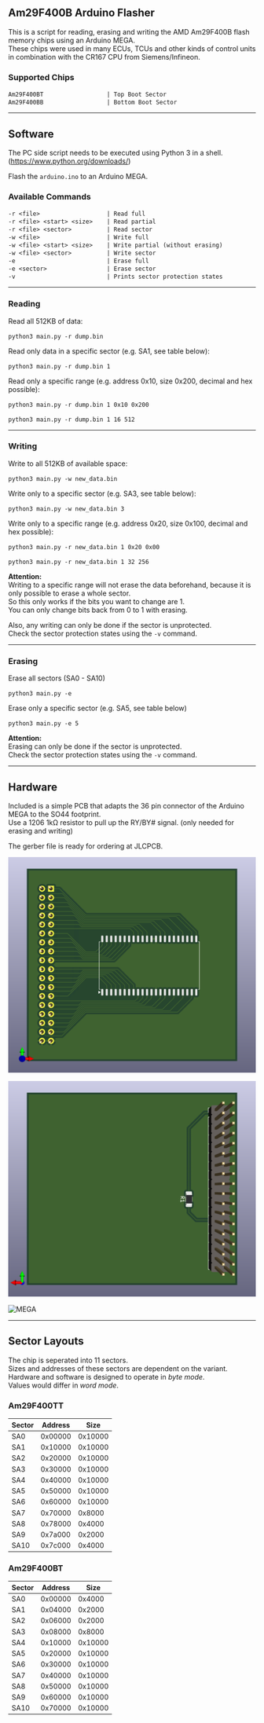 ## Am29F400B Arduino Flasher

This is a script for reading, erasing and writing the AMD Am29F400B flash memory chips using an Arduino MEGA.  
These chips were used in many ECUs, TCUs and other kinds of control units in combination with the CR167 CPU from Siemens/Infineon.

### Supported Chips

```
Am29F400BT                  | Top Boot Sector
Am29F400BB                  | Bottom Boot Sector
```

***

## Software

The PC side script needs to be executed using Python 3 in a shell. (https://www.python.org/downloads/)

Flash the `arduino.ino` to an Arduino MEGA.

### Available Commands

```
-r <file>                   | Read full
-r <file> <start> <size>    | Read partial
-r <file> <sector>          | Read sector
-w <file>                   | Write full
-w <file> <start> <size>    | Write partial (without erasing)
-w <file> <sector>          | Write sector
-e                          | Erase full
-e <sector>                 | Erase sector
-v                          | Prints sector protection states
```

***

### Reading

Read all 512KB of data:
```
python3 main.py -r dump.bin
```

Read only data in a specific sector (e.g. SA1, see table below):
```
python3 main.py -r dump.bin 1
```

Read only a specific range (e.g. address 0x10, size 0x200, decimal and hex possible):
```
python3 main.py -r dump.bin 1 0x10 0x200
```
```
python3 main.py -r dump.bin 1 16 512
```
***

### Writing

Write to all 512KB of available space:
```
python3 main.py -w new_data.bin
```

Write only to a specific sector (e.g. SA3, see table below): 
```
python3 main.py -w new_data.bin 3
```

Write only to a specific range (e.g. address 0x20, size 0x100, decimal and hex possible): 
```
python3 main.py -r new_data.bin 1 0x20 0x00
```
```
python3 main.py -r new_data.bin 1 32 256
```

**Attention:**  
Writing to a specific range will not erase the data beforehand, because it is only possible to erase a whole sector.  
So this only works if the bits you want to change are 1.   
You can only change bits back from 0 to 1 with erasing.

Also, any writing can only be done if the sector is unprotected.  
Check the sector protection states using the `-v` command.

***

### Erasing
Erase all sectors (SA0 - SA10)
```
python3 main.py -e
```

Erase only a specific sector (e.g. SA5, see table below)
```
python3 main.py -e 5
```

**Attention:**  
Erasing can only be done if the sector is unprotected.  
Check the sector protection states using the `-v` command.

***

## Hardware

Included is a simple PCB that adapts the 36 pin connector of the Arduino MEGA to the SO44 footprint.  
Use a 1206 1kΩ resistor to pull up the RY/BY# signal. (only needed for erasing and writing)

The gerber file is ready for ordering at JLCPCB.

![PCB Top](images/pcb_top.png)

![PCB Bottom](images/pcb_bottom.png)

![MEGA](images/mega.jpeg)

***

## Sector Layouts
The chip is seperated into 11 sectors.  
Sizes and addresses of these sectors are dependent on the variant.  
Hardware and software is designed to operate in *byte mode*.  
Values would differ in *word mode*.

### Am29F400TT

| Sector | Address | Size    |
|--------|---------|---------|
| SA0    | 0x00000 | 0x10000 |
| SA1    | 0x10000 | 0x10000 |
| SA2    | 0x20000 | 0x10000 |
| SA3    | 0x30000 | 0x10000 |
| SA4    | 0x40000 | 0x10000 |
| SA5    | 0x50000 | 0x10000 |
| SA6    | 0x60000 | 0x10000 |
| SA7    | 0x70000 | 0x8000  |
| SA8    | 0x78000 | 0x4000  |
| SA9    | 0x7a000 | 0x2000  |
| SA10   | 0x7c000 | 0x4000  |

### Am29F400BT

| Sector | Address | Size    |
|--------|---------|---------|
| SA0    | 0x00000 | 0x4000  |
| SA1    | 0x04000 | 0x2000  |
| SA2    | 0x06000 | 0x2000  |
| SA3    | 0x08000 | 0x8000  |
| SA4    | 0x10000 | 0x10000 |
| SA5    | 0x20000 | 0x10000 |
| SA6    | 0x30000 | 0x10000 |
| SA7    | 0x40000 | 0x10000 |
| SA8    | 0x50000 | 0x10000 |
| SA9    | 0x60000 | 0x10000 |
| SA10   | 0x70000 | 0x10000 |